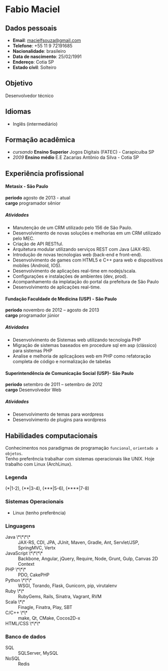 Fabio Maciel
==============

Dados pessoais
--------------
* __Email__: macielfsouza@gmail.com
* __Telefone__: +55 11 9 72191685
* __Nacionalidade__: brasileiro
* __Data de nascimento__: 25/02/1991
* __Endereço__: Cotia SP
* __Estado cívil__: Solteiro

Objetivo
--------
Desenvolvedor técnico

Idiomas
-------
* Inglês (intermediário)

Formação acadêmica
------------------
* *cursando* __Ensino Superior__ Jogos Digitais (FATEC) - Carapicuíba SP
* *2009* __Ensino médio__ E.E Zacarias Antônio da Silva - Cotia SP

Experiência profissional
------------------------

#### Metasix - São Paulo ####

__periodo__ agosto de 2013 - atual<br/>
__cargo__ programador sênior


##### Atividades
* Manutenção de um CRM utilizado pelo 156 de São Paulo.
* Desenvolvimento de novas soluções e melhorias em um CRM utilizado pelo MEC.
* Criação de API RESTful.
* Arquitetura modular utilizando serviços REST com Java (JAX-RS).
* Introdução de novas tecnologias web (back-end e front-end).
* Desenvolvimento de games com HTML5 e C++ para web e dispositivos mobiles (Android, IOS).
* Desenvolvimento de aplicações real-time em nodejs/scala.
* Configurações e instalações de ambientes (dev, prod).
* Acompanhamento da implatação do portal da prefeitura de São Paulo
* Desenvolvimento de aplicações real-time.



#### Fundação Faculdade de Medicina (USP) - São Paulo

__periodo__ novembro de 2012 – agosto de 2013 <br/>
__cargo__ programador júnior


##### Atividades
* Desenvolvimento de Sistemas web utilizando tecnologia PHP
* Migração de sistemas baseados em procedure sql em asp (clássico) para sistemas PHP
* Analise e melhoria de aplicaçãoes web em PHP como refatoração completa de código e normalização de tabelas


#### Superintendência de Comunicação Social (USP)- São Paulo 

__periodo__ setembro de 2011 – setembro de 2012<br/>
__cargo__ Desenvolvedor Web


##### Atividades
* Desenvolvimento de temas para wordpress
* Desenvolvimento de plugins para wordpress

Habilidades computacionais
--------------------------
Conhecimentos nos paradigmas de programação `funcional`, `orientado a objetos`.<br/>
Tenho preferência trabalhar com sistemas operacionais like UNIX. Hoje trabalho com Linux (ArchLinux).

### Legenda

(\*|1-2), (\*\*|3-4), (\*\*\*|5-6), (\*\*\*\*|7-8)

### Sistemas Operacionais
* Linux (tenho preferência)

### Linguagens
  <dl>
  <dt>Java \*\*\*\*</dt>
  <dd>JAX-RS, CDI, JPA, JUnit, Maven, Gradle, Ant, Servlet/JSP, SpringMVC, Vertx</dd>

  <dt>JavaScript \*\*\*\*</dt>
  <dd>Backbone, Angular, jQuery, Require, Node, Grunt, Gulp, Canvas 2D Context</dd>

  <dt>PHP \*\*\*</dt>
  <dd>PDO, CakePHP </dd>

  <dt>Python \*\*\*</dt>
  <dd>WSGI, Torando, Flask, Gunicorn, pip, virutalenv</dd>

  <dt>Ruby \*\*</dt>
  <dd>RubyGems, Rails, Sinatra, Vagrant, RVM</dd>

  <dt>Scala \*\*</dt>
  <dd>Finagle, Finatra, Play, SBT</dd>

  <dt>C/C++ \*\*</dt>
  <dd>make, Qt, CMake, Cocos2D-x</dd>

  <dt>HTML/CSS \*\*\*</dt>
  </dl>

### Banco de dados
  <dl>
  <dt>SQL</dt>
  <dd>SQLServer, MySQL</dd>

  <dt>NoSQL</dt>
  <dd>Redis</dd>
  </dl>
